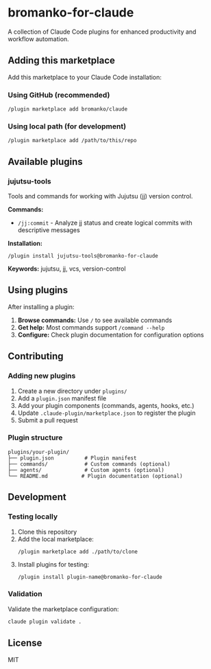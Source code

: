 # bromanko-for-claude

A collection of Claude Code plugins for enhanced productivity and workflow automation.

## Adding this marketplace

Add this marketplace to your Claude Code installation:

### Using GitHub (recommended)
```shell
/plugin marketplace add bromanko/claude
```

### Using local path (for development)
```shell
/plugin marketplace add /path/to/this/repo
```

## Available plugins

### jujutsu-tools
Tools and commands for working with Jujutsu (jj) version control.

**Commands:**
- `/jj:commit` - Analyze jj status and create logical commits with descriptive messages

**Installation:**
```shell
/plugin install jujutsu-tools@bromanko-for-claude
```

**Keywords:** jujutsu, jj, vcs, version-control

## Using plugins

After installing a plugin:

1. **Browse commands:** Use `/` to see available commands
2. **Get help:** Most commands support `/command --help`
3. **Configure:** Check plugin documentation for configuration options

## Contributing

### Adding new plugins

1. Create a new directory under `plugins/`
2. Add a `plugin.json` manifest file
3. Add your plugin components (commands, agents, hooks, etc.)
4. Update `.claude-plugin/marketplace.json` to register the plugin
5. Submit a pull request

### Plugin structure

```
plugins/your-plugin/
├── plugin.json          # Plugin manifest
├── commands/            # Custom commands (optional)
├── agents/              # Custom agents (optional)
└── README.md           # Plugin documentation (optional)
```

## Development

### Testing locally

1. Clone this repository
2. Add the local marketplace:
   ```shell
   /plugin marketplace add ./path/to/clone
   ```
3. Install plugins for testing:
   ```shell
   /plugin install plugin-name@bromanko-for-claude
   ```

### Validation

Validate the marketplace configuration:
```bash
claude plugin validate .
```

## License

MIT

